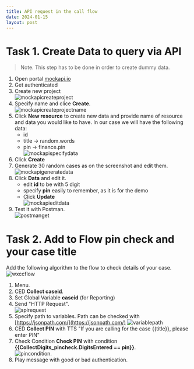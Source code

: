 ```yaml
---
title: API request in the call flow
date: 2024-01-15
layout: post
---
```


# Task 1. Create Data to query via API

> Note. This step has to be done in order to create dummy data.

1. Open portal [mockapi.io](mockapi.io)
2. Get authenticated
3. Create new project  
![mockapicreateproject](/assets/images/APIflow/mockapicreateproject.png)
4. Specify name and clice **Create**.  
![mockapicreateprojectname](/assets/images/APIflow/mockapicreateprojectname.png)
5. Click **New resource** to create new data and provide name of resource and data you would like to have. In our case we will have the following data:
	* id
	* title -> random.words
	* pin -> finance.pin  
![mockapispecifydata](/assets/images/APIflow/mockapispecifydata.png)
6. Click **Create**
7. Generate 30 random cases as on the screenshot and edit them.  
![mockapigeneratedata](/assets/images/APIflow/mockapigeneratedata.png)
8. Click **Data** and edit it.
	* edit **id** to be with 5 digit 
	* specify **pin** easily to remember, as it is for the demo
	* Click **Update**  
![mockapieditdata](/assets/images/APIflow/mockapieditdata.png) 
9. Test it with Postman.  
	![postmanget](/assets/images/APIflow/postmanget.png) 

# Task 2. Add to Flow pin check and your case title

Add the following algorithm to the flow to check details of your case.
![wxccflow](/assets/images/APIflow/wxccflow.png) 

1. Menu. 
2. CED **Collect caseid**. 
3. Set Global Variable **caseid** (for Reporting)
4. Send "HTTP Request".  
![apirequest](/assets/images/APIflow/apirequest.png)
5. Specify path to variables. Path can be checked with [https://jsonpath.com/](https://jsonpath.com/)
![variablepath](/assets/images/APIflow/variablepath.png)
6. CED **Collect PIN** with TTS "If you are calling for the case {{title}}, please enter PIN"
7. Check Condition **Check PIN** with condition **{{CollectDigits_pincheck.DigitsEntered == pin}}**.   
![pincondition](/assets/images/APIflow/pincondition.png). 
8. Play message with good or bad authentication.
